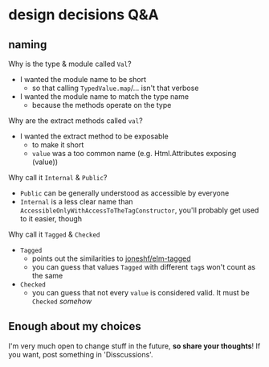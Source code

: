 # design decisions Q&A

## naming

Why is the type & module called `Val`?
- I wanted the module name to be short
    - so that calling `TypedValue.map`/... isn't that verbose
- I wanted the module name to match the type name
    - because the methods operate on the type

Why are the extract methods called `val`?

- I wanted the extract method to be exposable
    - to make it short
    - `value` was a too common name (e.g. Html.Attributes exposing (value))

Why call it `Internal` & `Public`?

- `Public` can be generally understood as accessible by everyone
- `Internal` is a less clear name than `AccessibleOnlyWithAccessToTheTagConstructor`, you'll probably get used to it easier, though

Why call it `Tagged` & `Checked`

- `Tagged`
    - points out the similarities to [joneshf/elm-tagged](https://package.elm-lang.org/packages/joneshf/elm-tagged/latest/)
    - you can guess that values `Tagged` with different `tag`s won't count as the same
- `Checked`
    - you can guess that not every `value` is considered valid. It must be `Checked` _somehow_

## Enough about my choices

I'm very much open to change stuff in the future, **so share your thoughts**!
If you want, post something in 'Disscussions'.
